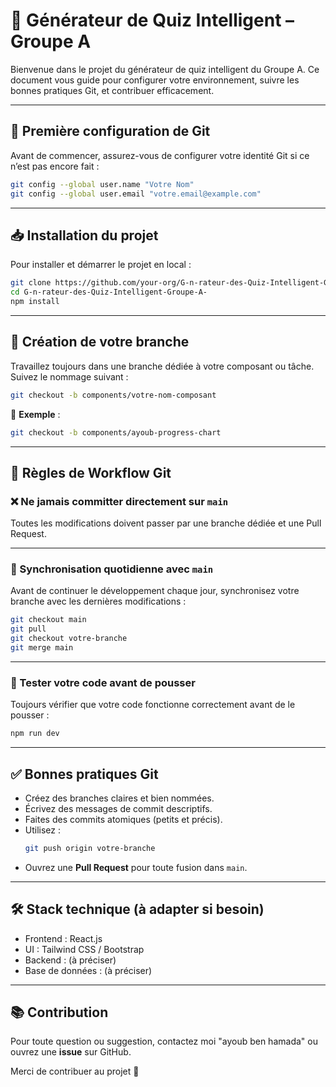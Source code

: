 # 🧠 Générateur de Quiz Intelligent – Groupe A

Bienvenue dans le projet du générateur de quiz intelligent du Groupe A. Ce document vous guide pour configurer votre environnement, suivre les bonnes pratiques Git, et contribuer efficacement.

---

## 🔧 Première configuration de Git

Avant de commencer, assurez-vous de configurer votre identité Git si ce n’est pas encore fait :

```bash
git config --global user.name "Votre Nom"
git config --global user.email "votre.email@example.com"
```

---

## 📥 Installation du projet

Pour installer et démarrer le projet en local :

```bash
git clone https://github.com/your-org/G-n-rateur-des-Quiz-Intelligent-Groupe-A-.git
cd G-n-rateur-des-Quiz-Intelligent-Groupe-A-
npm install
```

---

## 🌿 Création de votre branche

Travaillez toujours dans une branche dédiée à votre composant ou tâche. Suivez le nommage suivant :

```bash
git checkout -b components/votre-nom-composant
```

🔹 **Exemple** :
```bash
git checkout -b components/ayoub-progress-chart
```

---

## 🚦 Règles de Workflow Git

### ❌ Ne jamais committer directement sur `main`

Toutes les modifications doivent passer par une branche dédiée et une Pull Request.

---

### 🔄 Synchronisation quotidienne avec `main`

Avant de continuer le développement chaque jour, synchronisez votre branche avec les dernières modifications :

```bash
git checkout main
git pull
git checkout votre-branche
git merge main
```

---

### 🧪 Tester votre code avant de pousser

Toujours vérifier que votre code fonctionne correctement avant de le pousser :

```bash
npm run dev
```

---

## ✅ Bonnes pratiques Git

- Créez des branches claires et bien nommées.
- Écrivez des messages de commit descriptifs.
- Faites des commits atomiques (petits et précis).
- Utilisez :
  ```bash
  git push origin votre-branche
  ```
- Ouvrez une **Pull Request** pour toute fusion dans `main`.

---

## 🛠 Stack technique (à adapter si besoin)

- Frontend : React.js
- UI : Tailwind CSS / Bootstrap
- Backend : (à préciser)
- Base de données : (à préciser)

---

## 📚 Contribution

Pour toute question ou suggestion, contactez moi "ayoub ben hamada" ou ouvrez une **issue** sur GitHub.

Merci de contribuer au projet 🎉
